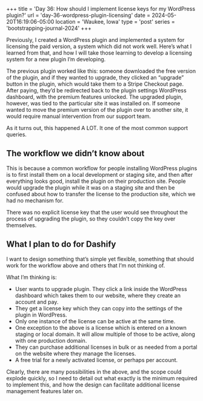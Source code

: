 +++
title = 'Day 36: How should I implement license keys for my WordPress plugin?'
url = 'day-36-wordpress-plugin-licensing'
date = 2024-05-20T16:19:06-05:00
location = 'Waukee, Iowa'
type = 'post'
series = 'bootstrapping-journal-2024'
+++

Previously, I created a WordPress plugin and implemented a system for licensing the paid version, a system which did not work well. Here’s what I learned from that, and how I will take those learning to develop a licensing system for a new plugin I’m developing.

The previous plugin worked like this: someone downloaded the free version of the plugin, and if they wanted to upgrade, they clicked an “upgrade” button in the plugin, which would take them to a Stripe Checkout page. After paying, they’d be redirected back to the plugin settings WordPress dashboard, with the premium features unlocked. The upgraded plugin, however, was tied to the particular site it was installed on. If someone wanted to move the premium version of the plugin over to another site, it would require manual intervention from our support team.

As it turns out, this happened A LOT. It one of the most common support queries.

## The workflow we didn’t know about

This is because a common workflow for people installing WordPress plugins is to first install them on a local development or staging site, and then after everything looks good, install the plugin on their production site. People would upgrade the plugin while it was on a staging site and then be confused about how to transfer the license to the production site, which we had no mechanism for.

There was no explicit license key that the user would see throughout the process of upgrading the plugin, so they couldn’t copy the key over themselves.

## What I plan to do for Dashify

I want to design something that’s simple yet flexible, something that should work for the workflow above and others that I’m not thinking of.

What I’m thinking is:

- User wants to upgrade plugin. They click a link inside the WordPress dashboard which takes them to our website, where they create an account and pay.
- They get a license key which they can copy into the settings of the plugin in WordPress.
- Only one instance of the license can be active at the same time.
- One exception to the above is a license which is entered on a known staging or local domain. It will allow multiple of those to be active, along with one production domain.
- They can purchase additional licenses in bulk or as needed from a portal on the website where they manage the licenses.
- A free trial for a newly activated license, or perhaps per account.

Clearly, there are many possibilities in the above, and the scope could explode quickly, so I need to detail out what exactly is the minimum required to implement this, and how the design can facilitate additional license management features later on.
